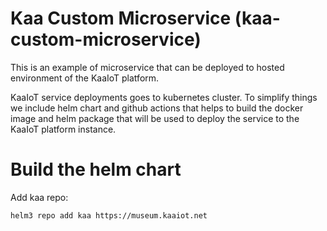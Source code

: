 # Kaa Custom Microservice (kaa-custom-microservice)

This is an example of microservice that can be deployed to hosted environment of the KaaIoT platform.

KaaIoT service deployments goes to kubernetes cluster. To simplify things we include helm chart and github actions
that helps to build the docker image and helm package that will be used to deploy the service to the KaaIoT platform instance.


# Build the helm chart

Add kaa repo:

```sh
helm3 repo add kaa https://museum.kaaiot.net
```

